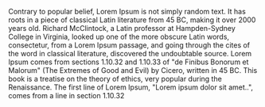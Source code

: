 Contrary to popular belief, Lorem
Ipsum is not simply random text. 
It has roots in a piece of 
classical Latin literature from 
45 BC, making it over 2000 years 
old. Richard McClintock, a Latin 
professor at Hampden-Sydney 
College in Virginia, looked up 
one of the more obscure Latin 
words, consectetur, from a Lorem 
Ipsum passage, and going through 
the cites of the word in 
classical literature, discovered 
the undoubtable source. Lorem 
Ipsum comes from sections 1.10.32 
and 1.10.33 of "de Finibus 
Bonorum et Malorum" (The Extremes 
of Good and Evil) by Cicero, 
written in 45 BC. This book is a 
treatise on the theory of ethics, 
very popular during the 
Renaissance. The first line of 
Lorem Ipsum, "Lorem ipsum dolor 
sit amet..", comes from a line in 
section 1.10.32